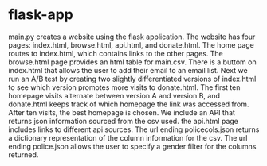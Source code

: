 # flask-app
main.py creates a website using the flask application. The website has four pages: index.html,
browse.html, api.html, and donate.html. The home page routes to index.html, which contains links
to the other pages. The browse.html page provides an html table for main.csv. There is a buttom on index.html
that allows the user to add their email to an email list. Next we run an A/B test
by creating two slightly differentiated versions of index.html to see which version promotes more
visits to donate.html. The first ten homepage visits alternate between version A and version B, and
donate.html keeps track of which homepage the link was accessed from. After ten visits, the best homepage
is chosen. We include an API that returns json information sourced from the csv used. the api.html page
includes links to different api sources. The url ending policecols.json returns a dictionary representation of
the column information for the csv. The url ending police.json allows the user to specify a gender filter for the columns returned.
